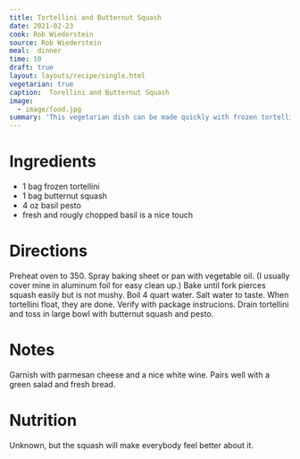 ```yaml
---
title: Tortellini and Butternut Squash
date: 2021-02-23
cook: Rob Wiederstein
source: Rob Wiederstein
meal:  dinner
time: 10
draft: true
layout: layouts/recipe/single.html
vegetarian: true
caption:  Torellini and Butternut Squash
image:
  - image/food.jpg
summary: 'This vegetarian dish can be made quickly with frozen tortellini and butternut squash.'
---
```


# Ingredients

-   1 bag frozen tortellini
-   1 bag butternut squash
-   4 oz basil pesto
-   fresh and rougly chopped basil is a nice touch

# Directions

Preheat oven to 350.  Spray baking sheet or pan with vegetable oil.  (I usually cover mine in aluminum foil for easy clean up.) Bake until fork pierces squash easily but is not mushy.  Boil 4 quart water.  Salt water to taste.  When tortellini float, they are done.  Verify with package instrucions.  Drain tortellini and toss in large bowl with butternut squash and pesto.

# Notes

Garnish with parmesan cheese and a nice white wine. Pairs well with a green salad and fresh bread.

# Nutrition

Unknown, but the squash will make everybody feel better about it.
